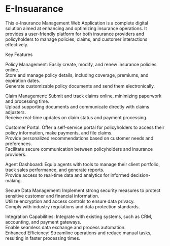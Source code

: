 # E-Insuarance
This e-Insurance Management Web Application is a complete digital solution aimed at enhancing and optimizing insurance operations. It provides a user-friendly platform for both insurance providers and policyholders to manage policies, claims, and customer interactions effectively.

Key Features

Policy Management:
Easily create, modify, and renew insurance policies online.  
Store and manage policy details, including coverage, premiums, and expiration dates.  
Generate customizable policy documents and send them electronically.

Claim Management:
Submit and track claims online, minimizing paperwork and processing time.  
Upload supporting documents and communicate directly with claims adjusters.  
Receive real-time updates on claim status and payment processing.

Customer Portal:
Offer a self-service portal for policyholders to access their policy information, make payments, and file claims.  
Provide personalized recommendations based on customer needs and preferences.  
Facilitate secure communication between policyholders and insurance providers.

Agent Dashboard:
Equip agents with tools to manage their client portfolio, track sales performance, and generate reports.  
Provide access to real-time data and analytics for informed decision-making.

Secure Data Management:
Implement strong security measures to protect sensitive customer and financial information.  
Utilize encryption and access controls to ensure data privacy.  
Comply with industry regulations and data protection standards.

Integration Capabilities:
Integrate with existing systems, such as CRM, accounting, and payment gateways.  
Enable seamless data exchange and process automation.  
Enhanced Efficiency: Streamline operations and reduce manual tasks, resulting in faster processing times.  
